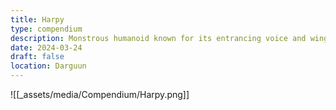 ```yaml
---
title: Harpy
type: compendium
description: Monstrous humanoid known for its entrancing voice and wings
date: 2024-03-24
draft: false
location: Darguun
---
```

![[_assets/media/Compendium/Harpy.png]]